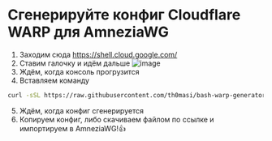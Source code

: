 # Сгенерируйте конфиг Cloudflare WARP для AmneziaWG
1. Заходим сюда https://shell.cloud.google.com/
2. Ставим галочку и идём дальше
![image](https://github.com/ImMALWARE/bash-warp-generator/assets/53017160/d3eceb2a-4c99-48cd-bcd8-0258b726aa08)
3. Ждём, когда консоль прогрузится
4. Вставляем команду
```bash
curl -sSL https://raw.githubusercontent.com/th0masi/bash-warp-generator/main/warp_generator.sh | bash
```
5. Ждём, когда конфиг сгенерируется
6. Копируем конфиг, либо скачиваем файлом по ссылке и импортируем в AmneziaWG!👍
